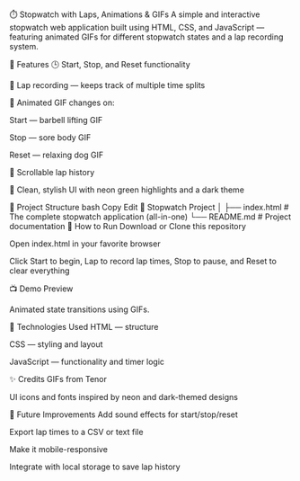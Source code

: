 ⏱️ Stopwatch with Laps, Animations & GIFs
A simple and interactive stopwatch web application built using HTML, CSS, and JavaScript — featuring animated GIFs for different stopwatch states and a lap recording system.

📸 Features
🕒 Start, Stop, and Reset functionality

🏃 Lap recording — keeps track of multiple time splits

🎥 Animated GIF changes on:

Start — barbell lifting GIF

Stop — sore body GIF

Reset — relaxing dog GIF

💾 Scrollable lap history

💎 Clean, stylish UI with neon green highlights and a dark theme

📂 Project Structure
bash
Copy
Edit
📁 Stopwatch Project
│
├── index.html   # The complete stopwatch application (all-in-one)
└── README.md    # Project documentation
🚀 How to Run
Download or Clone this repository

Open index.html in your favorite browser

Click Start to begin, Lap to record lap times, Stop to pause, and Reset to clear everything

📺 Demo Preview

Animated state transitions using GIFs.

🎨 Technologies Used
HTML — structure

CSS — styling and layout

JavaScript — functionality and timer logic

✨ Credits
GIFs from Tenor

UI icons and fonts inspired by neon and dark-themed designs

📌 Future Improvements
Add sound effects for start/stop/reset

Export lap times to a CSV or text file

Make it mobile-responsive

Integrate with local storage to save lap history

